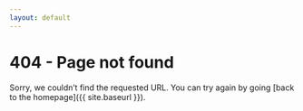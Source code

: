 ```yaml
---
layout: default
---
```

404 - Page not found
====================
Sorry, we couldn’t find the requested URL. You can try again by going [back to the homepage]({{ site.baseurl }}).

